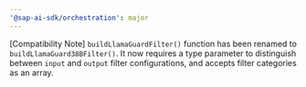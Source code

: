 ```yaml
---
'@sap-ai-sdk/orchestration': major
---
```


[Compatibility Note] `buildLlamaGuardFilter()` function has been renamed to `buildLlamaGuard38BFilter()`. It now requires a type parameter to distinguish between `input` and `output` filter configurations, and accepts filter categories as an array.

